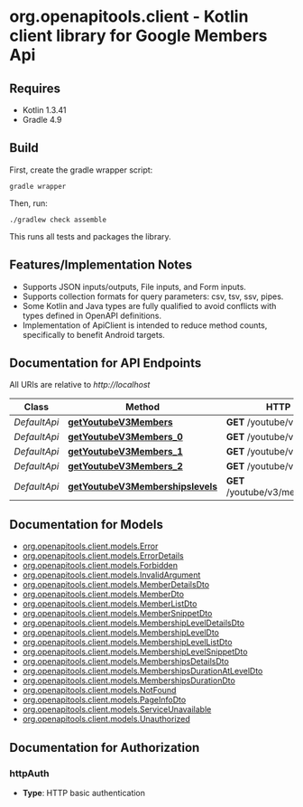 # org.openapitools.client - Kotlin client library for Google Members Api

## Requires

* Kotlin 1.3.41
* Gradle 4.9

## Build

First, create the gradle wrapper script:

```
gradle wrapper
```

Then, run:

```
./gradlew check assemble
```

This runs all tests and packages the library.

## Features/Implementation Notes

* Supports JSON inputs/outputs, File inputs, and Form inputs.
* Supports collection formats for query parameters: csv, tsv, ssv, pipes.
* Some Kotlin and Java types are fully qualified to avoid conflicts with types defined in OpenAPI definitions.
* Implementation of ApiClient is intended to reduce method counts, specifically to benefit Android targets.

<a name="documentation-for-api-endpoints"></a>
## Documentation for API Endpoints

All URIs are relative to *http://localhost*

Class | Method | HTTP request | Description
------------ | ------------- | ------------- | -------------
*DefaultApi* | [**getYoutubeV3Members**](docs/DefaultApi.md#getyoutubev3members) | **GET** /youtube/v3/members | 
*DefaultApi* | [**getYoutubeV3Members_0**](docs/DefaultApi.md#getyoutubev3members_0) | **GET** /youtube/v3//members | 
*DefaultApi* | [**getYoutubeV3Members_1**](docs/DefaultApi.md#getyoutubev3members_1) | **GET** /youtube/v3///members | 
*DefaultApi* | [**getYoutubeV3Members_2**](docs/DefaultApi.md#getyoutubev3members_2) | **GET** /youtube/v3////members | 
*DefaultApi* | [**getYoutubeV3Membershipslevels**](docs/DefaultApi.md#getyoutubev3membershipslevels) | **GET** /youtube/v3/membershipsLevels | 


<a name="documentation-for-models"></a>
## Documentation for Models

 - [org.openapitools.client.models.Error](docs/Error.md)
 - [org.openapitools.client.models.ErrorDetails](docs/ErrorDetails.md)
 - [org.openapitools.client.models.Forbidden](docs/Forbidden.md)
 - [org.openapitools.client.models.InvalidArgument](docs/InvalidArgument.md)
 - [org.openapitools.client.models.MemberDetailsDto](docs/MemberDetailsDto.md)
 - [org.openapitools.client.models.MemberDto](docs/MemberDto.md)
 - [org.openapitools.client.models.MemberListDto](docs/MemberListDto.md)
 - [org.openapitools.client.models.MemberSnippetDto](docs/MemberSnippetDto.md)
 - [org.openapitools.client.models.MembershipLevelDetailsDto](docs/MembershipLevelDetailsDto.md)
 - [org.openapitools.client.models.MembershipLevelDto](docs/MembershipLevelDto.md)
 - [org.openapitools.client.models.MembershipLevelListDto](docs/MembershipLevelListDto.md)
 - [org.openapitools.client.models.MembershipLevelSnippetDto](docs/MembershipLevelSnippetDto.md)
 - [org.openapitools.client.models.MembershipsDetailsDto](docs/MembershipsDetailsDto.md)
 - [org.openapitools.client.models.MembershipsDurationAtLevelDto](docs/MembershipsDurationAtLevelDto.md)
 - [org.openapitools.client.models.MembershipsDurationDto](docs/MembershipsDurationDto.md)
 - [org.openapitools.client.models.NotFound](docs/NotFound.md)
 - [org.openapitools.client.models.PageInfoDto](docs/PageInfoDto.md)
 - [org.openapitools.client.models.ServiceUnavailable](docs/ServiceUnavailable.md)
 - [org.openapitools.client.models.Unauthorized](docs/Unauthorized.md)


<a name="documentation-for-authorization"></a>
## Documentation for Authorization

<a name="httpAuth"></a>
### httpAuth

- **Type**: HTTP basic authentication

